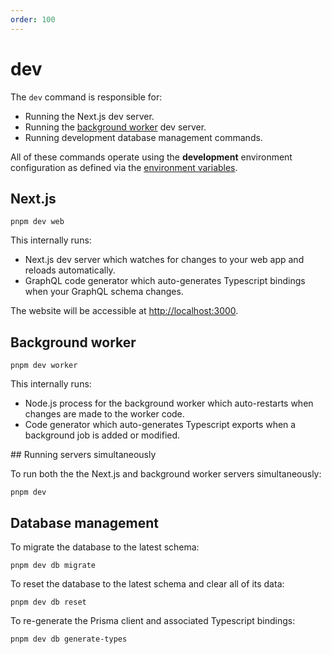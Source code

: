 ```yaml
---
order: 100
---
```


# dev

The `dev` command is responsible for:

* Running the Next.js dev server.
* Running the [background worker](../background-worker/index.md) dev server.
* Running development database management commands.

All of these commands operate using the **development** environment configuration as defined via the [environment variables](../environment-variables.md).

## Next.js

```shell
pnpm dev web
```

This internally runs:

* Next.js dev server which watches for changes to your web app and reloads automatically.
* GraphQL code generator which auto-generates Typescript bindings when your GraphQL schema changes.

The website will be accessible at [http://localhost:3000](http://localhost:3000).

## Background worker

```shell
pnpm dev worker
```

This internally runs:

* Node.js process for the background worker which auto-restarts when changes are made to the worker code.
* Code generator which auto-generates Typescript exports when a background job is added or modified.

## Running servers simultaneously

To run both the the Next.js and background worker servers simultaneously:

```shell
pnpm dev
```

## Database management

To migrate the database to the latest schema:

```shell
pnpm dev db migrate
```

To reset the database to the latest schema and clear all of its data:

```shell
pnpm dev db reset
```

To re-generate the Prisma client and associated Typescript bindings:

```shell
pnpm dev db generate-types
```
